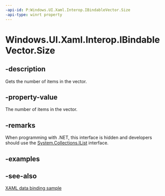 ```yaml
---
-api-id: P:Windows.UI.Xaml.Interop.IBindableVector.Size
-api-type: winrt property
---
```


<!-- Property syntax
public uint Size { get; }
-->

# Windows.UI.Xaml.Interop.IBindableVector.Size

## -description
Gets the number of items in the vector.



## -property-value
The number of items in the vector.

## -remarks
When programming with .NET, this interface is hidden and developers should use the [System.Collections.IList](/dotnet/api/system.collections.ilist?view=dotnet-uwp-10.0&preserve-view=true) interface.

## -examples

## -see-also
[XAML data binding sample](https://github.com/Microsoft/Windows-universal-samples/tree/master/Samples/XamlBind)
